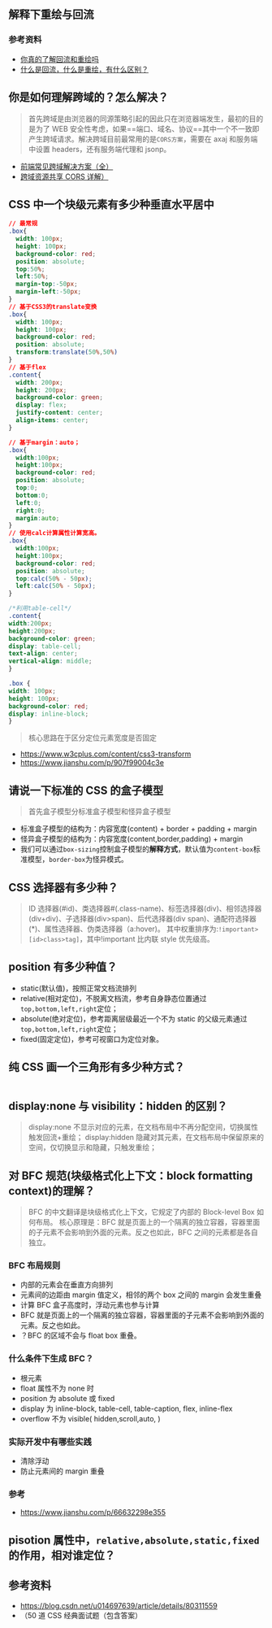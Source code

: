 ## 解释下重绘与回流

### 参考资料
- [你真的了解回流和重绘吗](https://segmentfault.com/a/1190000017329980)
- [什么是回流，什么是重绘，有什么区别？](https://www.jianshu.com/p/e081f9aa03fb)
## 你是如何理解跨域的？怎么解决？

> 首先跨域是由浏览器的同源策略引起的因此只在浏览器端发生，最初的目的是为了 WEB 安全性考虑，如果==端口、域名、协议==其中一个不一致即产生跨域请求。解决跨域目前最常用的是`CORS方案`，需要在 axaj 和服务端中设置 headers，还有服务端代理和 jsonp。

- [前端常见跨域解决方案（全）](https://segmentfault.com/a/1190000011145364)
- [跨域资源共享 CORS 详解）](http://www.ruanyifeng.com/blog/2016/04/cors.html)

## CSS 中一个块级元素有多少种垂直水平居中

```CSS
// 最常规
.box{
  width: 100px;
  height: 100px;
  background-color: red;
  position: absolute;
  top:50%;
  left:50%;
  margin-top:-50px;
  margin-left:-50px;
}
// 基于CSS3的translate变换
.box{
  width: 100px;
  height: 100px;
  background-color: red;
  position: absolute;
  transform:translate(50%,50%)
}
// 基于flex
.content{
  width: 200px;
  height: 200px;
  background-color: green;
  display: flex;
  justify-content: center;
  align-items: center;
}

// 基于margin：auto；
.box{
  width:100px;
  height:100px;
  background-color: red;
  position: absolute;
  top:0;
  bottom:0;
  left:0;
  right:0;
  margin:auto;
}
// 使用calc计算属性计算宽高。
.box{
  width:100px;
  height:100px;
  background-color: red;
  position: absolute;
  top:calc(50% - 50px);
  left:calc(50% - 50px);
}

/*利用table-cell*/
.content{
width:200px;
height:200px;
background-color: green;
display: table-cell;
text-align: center;
vertical-align: middle;
}

.box {
width: 100px;
height: 100px;
background-color: red;
display: inline-block;
}
```

> 核心思路在于区分定位元素宽度是否固定

- https://www.w3cplus.com/content/css3-transform
- https://www.jianshu.com/p/907f99004c3e

## 请说一下标准的 CSS 的盒子模型

> 首先盒子模型分标准盒子模型和怪异盒子模型

- 标准盒子模型的结构为：内容宽度(content) + border + padding + margin
- 怪异盒子模型的结构为：内容宽度(content,border,padding) + margin
- 我们可以通过`box-sizing`控制盒子模型的**解释方式**，默认值为`content-box`标准模型，`border-box`为怪异模式。

## CSS 选择器有多少种？

> ID 选择器(#id)、类选择器#(.class-name)、标签选择器(div)、相邻选择器(div+div)、子选择器(div>span)、后代选择器(div span)、通配符选择器(\*)、属性选择器、伪类选择器（a:hover)。
> 其中权重排序为:`!important>[id>class>tag]`，其中!important 比内联 style 优先级高。

## position 有多少种值？

- static(默认值)，按照正常文档流排列
- relative(相对定位)，不脱离文档流，参考自身静态位置通过`top,bottom,left,right`定位；
- absolute(绝对定位)，参考距离层级最近一个不为 static 的父级元素通过`top,bottom,left,right`定位；
- fixed(固定定位)，参考可视窗口为定位对象。

## 纯 CSS 画一个三角形有多少种方式？

```css
```

## display:none 与 visibility：hidden 的区别？

> display:none 不显示对应的元素，在文档布局中不再分配空间，切换属性触发回流+重绘；
> display:hidden 隐藏对其元素，在文档布局中保留原来的空间，仅切换显示和隐藏，只触发重绘；

## 对 BFC 规范(块级格式化上下文：block formatting context)的理解？

> BFC 的中文翻译是块级格式化上下文，它规定了内部的 Block-level Box 如何布局。
> 核心原理是：BFC 就是页面上的一个隔离的独立容器，容器里面的子元素不会影响到外面的元素。反之也如此，BFC 之间的元素都是各自独立。

### BFC 布局规则

- 内部的元素会在垂直方向排列
- 元素间的边距由 margin 值定义，相邻的两个 box 之间的 margin 会发生重叠
- 计算 BFC 盒子高度时，浮动元素也参与计算
- BFC 就是页面上的一个隔离的独立容器，容器里面的子元素不会影响到外面的元素。反之也如此。
- ？BFC 的区域不会与 float box 重叠。

### 什么条件下生成 BFC？

- 根元素
- float 属性不为 none 时
- position 为 absolute 或 fixed
- display 为 inline-block, table-cell, table-caption, flex, inline-flex
- overflow 不为 visible( hidden,scroll,auto, )

### 实际开发中有哪些实践

- 清除浮动
- 防止元素间的 margin 重叠

### 参考

- https://www.jianshu.com/p/66632298e355

## pisotion 属性中，`relative,absolute,static,fixed`的作用，相对谁定位？



## 参考资料

- https://blog.csdn.net/u014697639/article/details/80311559
- （50 道 CSS 经典面试题（包含答案）
